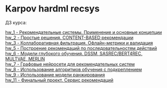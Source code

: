 # Karpov hardml recsys
ДЗ курса:

[hw_1 - Рекомендательные системы. Применение и основные концепции](https://github.com/NastyaSNK/Karpov_hardml_recsys/tree/master/hw_1)\
[hw_2 - Простые решения. CONTENT-BASED рекомендации](https://github.com/NastyaSNK/Karpov_hardml_recsys/tree/master/hw_2)\
[hw_3 - Коллаборативная фильтрация. Офлайн-метрики и валидация](https://github.com/NastyaSNK/Karpov_hardml_recsys/tree/master/hw_3)\
[hw_5 - Построение рекомендаций по последовательностям действий](https://github.com/NastyaSNK/Karpov_hardml_recsys/tree/master/hw_5)\
[hw_6 - Модели глубокого обучения. DSSM, SASREC/BERT4REC, MULTVAE, MERLIN](https://github.com/NastyaSNK/Karpov_hardml_recsys/tree/master/hw_6)\
[hw_7 - Графовые нейросети для рекомендательных систем ](https://github.com/NastyaSNK/Karpov_hardml_recsys/tree/master/hw_7)\
[hw_8 - Использование алгоритмов обучения с подкреплением](https://github.com/NastyaSNK/Karpov_hardml_recsys/tree/master/hw_8)\
[hw_9 - Использование модели ранжирования](https://github.com/NastyaSNK/Karpov_hardml_recsys/tree/master/hw_9)\
[hw_11 - Финальный проект. Сервис рекомендаций](https://github.com/NastyaSNK/Karpov_hardml_recsys/tree/master/hw_10)